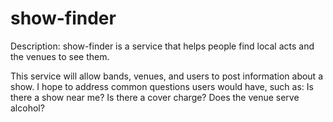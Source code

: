 # show-finder
Description:
show-finder is a service that helps people find local acts and the venues to see them.

This service will allow bands, venues, and users to post information about a show. I hope to address common questions users would have, such as:
Is there a show near me? 
Is there a cover charge?
Does the venue serve alcohol?
